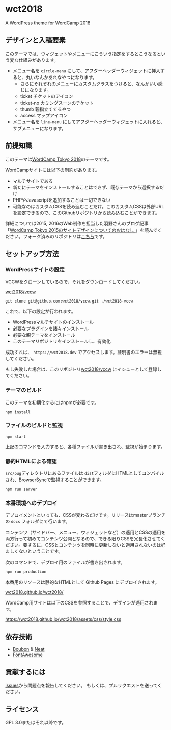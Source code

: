 # wct2018

A WordPress theme for WordCamp 2018

## デザインと入稿要素

このテーマでは、ウィジェットやメニューにこういう指定をするとこうなるという変な仕組みがあります。

- メニュー名を `circle-menu` にして、アフターヘッダーウィジェットに挿入すると、丸いなんかあれなやつになります。
  - さらにそれぞれのメニューにカスタムクラスをつけると、なんかいい感じになります。
  - ticket チケットのアイコン
  - ticket-no カミングスーンのチケット
  - thumb 親指立ててるやつ
  - access マップアイコン
- メニュー名を `line-menu` にしてアフターヘッダーウィジェットに入れると、サブメニューになります。


## 前提知識

このテーマは[WordCamp Tokyo 2018](https://2018.tokyo.wordcamp.org)のテーマです。

WordCampサイトには以下の制約があります。

- マルチサイトである
- 新たにテーマをインストールすることはできず、既存テーマから選択するだけ
- PHPやJavascriptを追加することは一切できない
- 可能なのはカスタムCSSを読み込むことだけ。このカスタムCSSは外部URLを設定できるので、このGithubリポジトリから読み込むことができます。

詳細については2015, 2016のWeb制作を担当した羽野さんのブログ記事「[WordCamp Tokyo 2015のサイトデザインについてのおはなし ](https://www.asknode.net/wordcamp-tokyo-2015-theme-design/)」を読んでください。フォーク済みのリポジトリは[こちら](https://github.com/wct2018/wct2016)です。

## セットアップ方法

### WordPressサイトの設定

VCCWをクローンしているので、それをダウンロードしてください。

[wct2018/vccw](https://github.com/wct2018/vccw)

```
git clone git@github.com:wct2018/vccw.git ./wct2018-vccw
```

これで、以下の設定が行われます。

- WordPressマルチサイトのインストール
- 必要なプラグインを諸々インストール
- 必要な親テーマをインストール
- このテーマリポジトリをインストールし、有効化

成功すれば、 `https://wct2018.dev` でアクセスします。証明書のエラーは無視してください。

もし失敗した場合は、このリポジトリ[wct2018/vccw](https://github.com/wct2018/wct2018/issues) にイシューとして登録してください。

### テーマのビルド

このテーマを初期化するにはnpmが必要です。

```
npm install
```

### ファイルのビルドと監視

```
npm start
```

上記のコマンドを入力すると、各種ファイルが書き出され、監視が始まります。

### 静的HTMLによる確認

`src/pug`ディレクトリにあるファイルは `dist`フォルダにHTMLとしてコンパイルされ、BrowserSyncで監視することができます。

```
npm run server
```

### 本番環境へのデプロイ

デプロイメントといっても、CSSが変わるだけです。リリースはmasterブランチの `docs` フォルダにて行います。

コンテンツ（サイドバー、メニュー、ウィジェットなど）の適用とCSSの適用を両方行って初めてコンテンツ公開となるので、できる限りCSSを冗長化させてください。要するに、CSSとコンテンツを同時に更新しないと適用されないのは好ましくないということです。

次のコマンドで、デプロイ用のファイルが書き出されます。

```
npm run production
```

本番用のリソースは静的なHTMLとして Github Pages にデプロイされます。

[wct2018.github.io/wct2018/](https://wct2018.github.io/wct2018/)

WordCamp用サイトは以下のCSSを参照することで、デザインが適用されます。

https://wct2018.github.io/wct2018/assets/css/style.css

## 依存技術

- [Boubon](http://bourbon.io) & [Neat](http://neat.bourbon.io)
- [FontAwesome](http://fontawesome.io)

## 貢献するには

[issues](https://github.com/wct2018/wct2018/issues)から問題点を報告してください。
もしくは、プルリクエストを送ってください。

## ライセンス

GPL 3.0またはそれ以降です。

